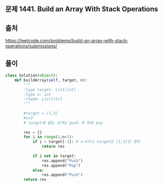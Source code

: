 ## 문제 1441. Build an Array With Stack Operations
## 출처
https://leetcode.com/problems/build-an-array-with-stack-operations/submissions/

## 풀이
```python
class Solution(object):
    def buildArray(self, target, n):
        """
        :type target: List[int]
        :type n: int
        :rtype: List[str]
        """
        
        #target = [1,3]
        #n=3
        # target에 없는 숫자는 push 후 바로 pop
        
        res = []
        for i in range(1,n+1):
            if i > target[-1]: # n:4이고 target은 [1,3]인 경우
                return res
            
            if i not in target:
                res.append("Push")
                res.append("Pop")
            else:
                res.append("Push")
        return res
        
```
